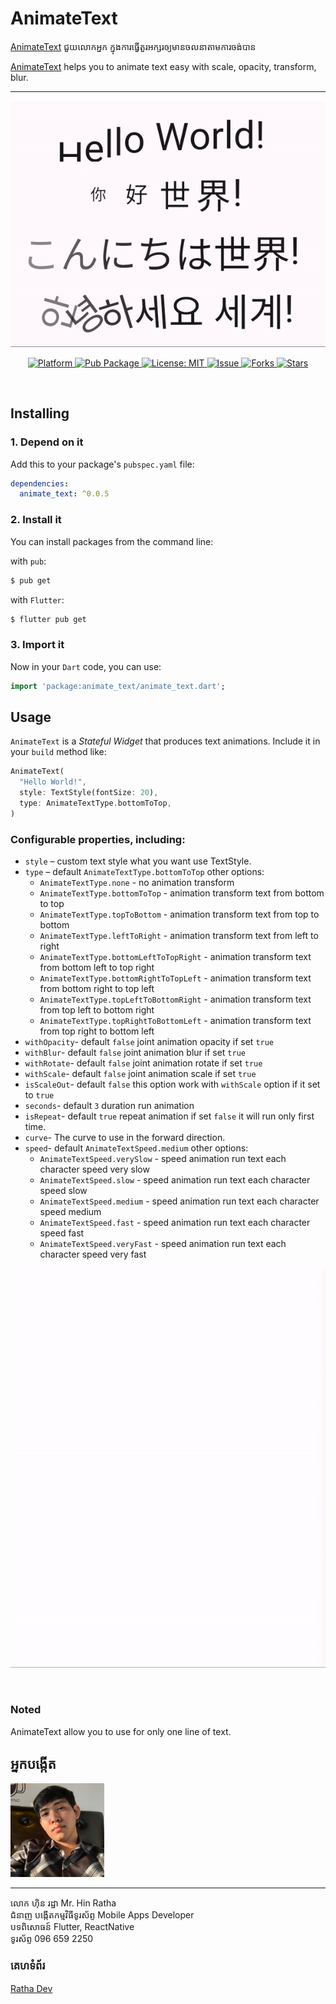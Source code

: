 # AnimateText

[AnimateText](https://www.pub.dev/packages/animate_text) ជួយលោកអ្នក ក្នុងការធ្វើតួរអក្សរឲ្យមានចលនាតាមការចង់បាន
<br />

[AnimateText](https://www.pub.dev/packages/animate_text) helps you to animate text easy with scale, opacity, transform, blur.

<hr />
<p align="center">
  <img src="https://raw.githubusercontent.com/RathaIct/AnimateText/main/thumbnail.gif"/>
</p>
<p align="center">
  <a href="https://flutter.io">  
    <img src="https://img.shields.io/badge/Platform-Flutter-yellow.svg"  
      alt="Platform" />  
  </a> 
   <a href="https://pub.dev/packages/animate_text">  
    <img src="https://img.shields.io/pub/v/animated_text.svg"  
      alt="Pub Package" />  
  </a>
   <a href="https://opensource.org/licenses/MIT">  
    <img src="https://img.shields.io/badge/License-MIT-red.svg"  
      alt="License: MIT" />  
  </a>
   <a href="https://github.com/RathaIct/AnimateText/issues">  
    <img src="https://img.shields.io/github/issues/RathaIct/AnimateText"  
      alt="Issue" />  
  </a> 
   <a href="https://github.com/RathaIct/AnimateText/network">  
    <img src="https://img.shields.io/github/forks/RathaIct/AnimateText"  
      alt="Forks" />  
  </a> 
   <a href="https://github.com/RathaIct/AnimateText/stargazers">  
    <img src="https://img.shields.io/github/stars/RathaIct/AnimateText"  
      alt="Stars" />  
  </a>
</p>
<br />

## Installing

### 1. Depend on it

Add this to your package's `pubspec.yaml` file:

```yaml
dependencies:
  animate_text: ^0.0.5
```

### 2. Install it

You can install packages from the command line:

with `pub`:

```bash
$ pub get
```

with `Flutter`:

```bash
$ flutter pub get
```

### 3. Import it

Now in your `Dart` code, you can use:

```dart
import 'package:animate_text/animate_text.dart';
```

## Usage

`AnimateText` is a _Stateful Widget_ that produces text animations.
Include it in your `build` method like:

```dart
AnimateText(
  "Hello World!",
  style: TextStyle(fontSize: 20),
  type: AnimateTextType.bottomToTop,
)
```

### Configurable properties, including:

- `style` – custom text style what you want use TextStyle.
- `type` – default `AnimateTextType.bottomToTop` other options:
  - `AnimateTextType.none` - no animation transform
  - `AnimateTextType.bottomToTop` - animation transform text from bottom to top
  - `AnimateTextType.topToBottom` - animation transform text from top to bottom
  - `AnimateTextType.leftToRight` - animation transform text from left to right
  - `AnimateTextType.bottomLeftToTopRight` - animation transform text from bottom left to top right
  - `AnimateTextType.bottomRightToTopLeft` - animation transform text from bottom right to top left
  - `AnimateTextType.topLeftToBottomRight` - animation transform text from top left to bottom right
  - `AnimateTextType.topRightToBottomLeft` - animation transform text from top right to bottom left
- `withOpacity`- default `false` joint animation opacity if set `true`
- `withBlur`- default `false` joint animation blur if set `true`
- `withRotate`- default `false` joint animation rotate if set `true`
- `withScale`- default `false` joint animation scale if set `true`
- `isScaleOut`- default `false` this option work with `withScale` option if it set to `true`
- `seconds`- default `3` duration run animation
- `isRepeat`- default `true` repeat animation if set `false` it will run only first time.
- `curve`- The curve to use in the forward direction.
- `speed`- default `AnimateTextSpeed.medium` other options:
  - `AnimateTextSpeed.verySlow` - speed animation run text each character speed very slow
  - `AnimateTextSpeed.slow` - speed animation run text each character speed slow
  - `AnimateTextSpeed.medium` - speed animation run text each character speed medium
  - `AnimateTextSpeed.fast` - speed animation run text each character speed fast
  - `AnimateTextSpeed.veryFast` - speed animation run text each character speed very fast

<p align="center">
  <img src="https://raw.githubusercontent.com/RathaIct/AnimateText/main/animated_text.gif"/>
</p>
<br />

### Noted

AnimateText allow you to use for only one line of text.

## អ្នកបង្កើត

<img src="https://raw.githubusercontent.com/RathaIct/AnimateText/main/ratha.jpeg" width="150" />
<hr />
លោក ហ៊ិន រដ្ឋា
Mr. Hin Ratha
<br />
ជំនាញ បង្កើតកម្មវិធីទូរស័ព្ទ
Mobile Apps Developer
<br />
បទពិសោធន៍ Flutter, ReactNative
<br />
ទូរស័ព្ទ 096 659 2250

### គេហទំព័រ

<a href="https://rathadev.com"  target="_blank">Ratha Dev</a>
